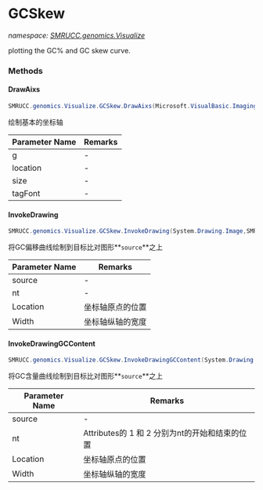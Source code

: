 ﻿# GCSkew
_namespace: [SMRUCC.genomics.Visualize](./index.md)_

plotting the GC% and GC skew curve.



### Methods

#### DrawAixs
```csharp
SMRUCC.genomics.Visualize.GCSkew.DrawAixs(Microsoft.VisualBasic.Imaging.IGraphics,System.Drawing.Point,System.Drawing.Size,System.Drawing.Font,System.Double,System.Double)
```
绘制基本的坐标轴

|Parameter Name|Remarks|
|--------------|-------|
|g|-|
|location|-|
|size|-|
|tagFont|-|


#### InvokeDrawing
```csharp
SMRUCC.genomics.Visualize.GCSkew.InvokeDrawing(System.Drawing.Image,SMRUCC.genomics.SequenceModel.FASTA.FastaToken,System.Drawing.Point,System.Int32)
```
将GC偏移曲线绘制到目标比对图形**`source`**之上

|Parameter Name|Remarks|
|--------------|-------|
|source|-|
|nt|-|
|Location|坐标轴原点的位置|
|Width|坐标轴纵轴的宽度|


#### InvokeDrawingGCContent
```csharp
SMRUCC.genomics.Visualize.GCSkew.InvokeDrawingGCContent(System.Drawing.Image,SMRUCC.genomics.SequenceModel.FASTA.FastaToken,System.Drawing.Point,System.Int32)
```
将GC含量曲线绘制到目标比对图形**`source`**之上

|Parameter Name|Remarks|
|--------------|-------|
|source|-|
|nt|Attributes的 1 和 2 分别为nt的开始和结束的位置|
|Location|坐标轴原点的位置|
|Width|坐标轴纵轴的宽度|



